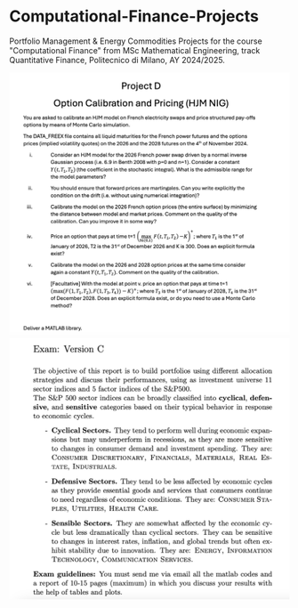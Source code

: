 # Computational-Finance-Projects
Portfolio Management &amp; Energy Commodities Projects for the course "Computational Finance" from MSc Mathematical Engineering, track Quantitative Finance, Politecnico di Milano, AY 2024/2025.

![Alt Text](Energy%20Finance.png "Energy Finance Project")
![Alt Text](Portfolio%20Management.png "Portfolio Management Project")
